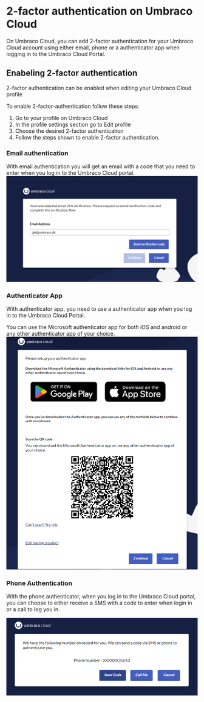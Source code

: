 # 2-factor authentication on Umbraco Cloud

On Umbraco Cloud, you can add 2-factor authentication for your Umbraco Cloud account using either email, phone or a authenticator app when logging in to the Umbraco Cloud Portal.

## Enabeling 2-factor authentication

2-factor authentication can be enabled when editing your Umbraco Cloud profile

To enable 2-factor-authentication follow these steps:

1. Go to your profile on Umbraco Cloud
2. In the profile settings section go to Edit profile
3. Choose the desired 2-factor authentication
4. Follow the steps shown to enable 2-factor authentication.

### Email authentication

With email authentication you will get an email with a code that you need to enter when you log in to the Umbraco Cloud portal.
![Email authentication](images/email-auth.png)

### Authenticator App

With authenticator app, you need to use a authenticator app when you log in to the Umbraco Cloud Portal.

You can use the Microsoft authenticator app for both iOS and android or any other authenticator app of your choice.
![Authenticator app](images/auth-app.png)

### Phone Authentication

With the phone authenticator, when you log in to the Umbraco Cloud portal, you can choose to either receive a SMS with a code to enter when login in or a call to log you in.

![Phone authentication](images/Phone-auth.png)
